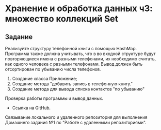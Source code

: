 # Хранение и обработка данных ч3: множество коллекций Set
## Задание

Реализуйте структуру телефонной книги с помощью HashMap.
Программа также должна учитывать, что в во входной структуре будут повторяющиеся имена с разными телефонами, их необходимо считать, как одного человека с разными телефонами. Вывод должен быть отсортирован по убыванию числа телефонов.

1. Создание класса Приложение;
2. Создание метода "добавить запись в телефонную книгу."
3. Создание метода для вывода списка контактов "по убыванию"

Проверка работы программы и вывод данных.

* Ссылка на GitHub.

Связывание локального и удаленного репозитория для выполнения Домашнего задания №1 по "Работе с удаленными репозиториями".
